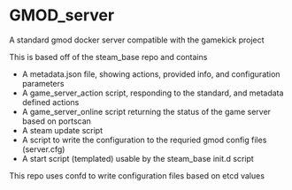 GMOD_server
===========

A standard gmod docker server compatible with the gamekick project

This is based off of the steam_base repo and contains

* A metadata.json file, showing actions, provided info, and configuration parameters
* A game_server_action script, responding to the standard, and metadata defined actions
* A game_server_online script returning the status of the game server based on portscan
* A steam update script
* A script to write the configuration to the requried gmod config files (server.cfg)
* A start script (templated) usable by the steam_base init.d script

This repo uses confd to write configuration files based on etcd values
